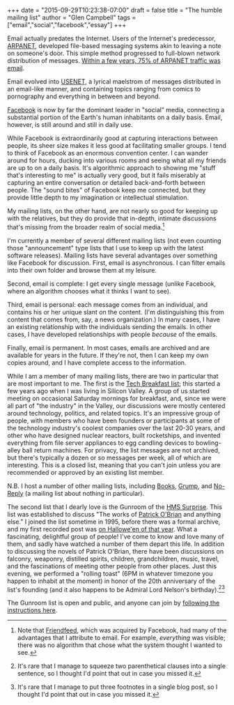+++
date = "2015-09-29T10:23:38-07:00"
draft = false
title = "The humble mailing list"
author = "Glen Campbell"
tags = ["email","social","facebook","essay"]
+++

Email actually predates the Internet. Users of the Internet's
predecessor, [ARPANET](https://en.wikipedia.org/wiki/ARPANET),
developed file-based messaging systems akin to leaving a note on
someone's door. This simple method progressed to full-blown network
distribution of messages.  [Within a few years, 75% of ARPANET
traffic was
email](http://www.nethistory.info/History%20of%20the%20Internet/email.html).

Email evolved into [USENET](https://en.wikipedia.org/wiki/Usenet),
a lyrical maelstrom of messages distributed in an email-like manner,
and containing topics ranging from comics to pornography and
everything in between and beyond.

[Facebook](http://www.facebook.com) is now by far the dominant
leader in "social" media, connecting a substantial portion of the
Earth's human inhabitants on a daily basis. Email, however, is still
around and still in daily use.

While Facebook is extraordinarily good at capturing interactions
between people, its sheer size makes it less good at facilitating
smaller groups. I tend to think of Facebook as an enormous convention
center. I can wander around for hours, ducking into various rooms
and seeing what all my friends are up to on a daily basis. It's
algorithmic approach to showing me "stuff that's interesting to me"
is actually very good, but it fails miserably at capturing an entire
conversation or detailed back-and-forth between people. The "sound
bites" of Facebook keep me connected, but they provide little depth
to my imagination or intellectual stimulation.

My mailing lists, on the other hand, are not nearly so good for
keeping up with the relatives, but they do provide that in-depth,
intimate discussions that's missing from the broader realm of social
media.[^1]

I'm currently a member of several different mailing lists (not even
counting those "announcement" type lists that I use to keep up with
the latest software releases). Mailing lists have several advantages
over something like Facebook for discussion. First, email is
asynchronous. I can filter emails into their own folder and browse
them at my leisure.

Second, email is complete: I get every single message (unlike
Facebook, where an algorithm chooses what it thinks I want to see).

Third, email is personal: each message comes from an individual,
and contains his or her unique slant on the content. (I'm distinguishing
this from content that comes from, say, a news organization.) In
many cases, I have an existing relationship with the individuals
sending the emails.  In other cases, I have developed relationships
with people *because* of the emails.

Finally, email is permanent. In most cases, emails are archived and
are available for years in the future. If they're not, then I can
keep my own copies around, and I have complete access to the
information.

<span class="newthought">While I am a member of many</span>
mailing lists, there are two in particular
that are most important to me. The first is the [Tech Breakfast
list](http://xlerb.email/mailman/listinfo/breakfast); this started
a few years ago when I was living in Silicon Valley.  A group of
us started meeting on occasional Saturday mornings for breakfast,
and, since we were all part of "the industry" in the Valley, our
discussions were mostly centered around technology, politics, and
related topics. It's an impressive group of people, with members
who have been founders or participants at some of the technology
industry's coolest companies over the last 20-30 years, and other
who have designed nuclear reactors, built rocketships, and invented
everything from file server appliances to egg candling devices to
bowling-alley ball return machines. For privacy, the list messages
are not archived, but there's typically a dozen or so messages per
week, all of which are interesting. This is a closed list, meaning
that you can't join unless you are recommended or approved by an
existing list member.

N.B. I host a number of other mailing lists, including
[Books](http://xlerb.email/mailman/listinfo/books),
[Grump](http://xlerb.email/mailman/listinfo/grump), and
[No-Reply](http://xlerb.email/mailman/listinfo/no-reply)
(a mailing list about nothing in particular).

The second list that I dearly love is the Gunroom of the [HMS
Surprise](http://hmssurprise.org/). This list was established to
discuss "The works of [Patrick
O'Brian](https://en.wikipedia.org/wiki/Patrick_O%27Brian) and
anything else." I joined the list sometime in 1995, before there
was a formal archive, and my first recorded post was [on Hallowe'en
of that year](http://mat.gsia.cmu.edu/POB/19xx/OCT95/0060.html).
What a fascinating, delightful group of people! I've come to know
and love many of them, and sadly have watched a number of them
depart this life.  In addition to discussing the novels of Patrick
O'Brian, there have been discussions on falconry, weaponry, distilled
spirits, children, grandchildren, music, travel, and the fascinations
of meeting other people from other places. Just this evening, we
performed a "rolling toast" (6PM in whatever timezone you happen
to inhabit at the moment) in honor of the 20th anniversary of the
list's founding (and it also happens to be Admiral Lord Nelson's
birthday).[^2][^3]

The Gunroom list is open and public, and anyone can join by [following
the instructions
here](http://www.hmssurprise.org/gunroom-access-and-settings).



[^1]: Note that [Friendfeed](http://isfriendfeeddeadyet.com), which 
    was acquired by Facebook, had many of the advantages that I 
    attribute to email. For example, *everything* was visible; 
    there was no algorithm that chose what the system thought I 
    wanted to see. 
[^2]: It's rare that I manage to squeeze two parenthetical clauses into
    a single sentence, so I thought I'd point that out in case you
    missed it.
[^3]: It's rare that I manage to put three footnotes in a single
    blog post, so I thought I'd point that out in case you missed it. 
